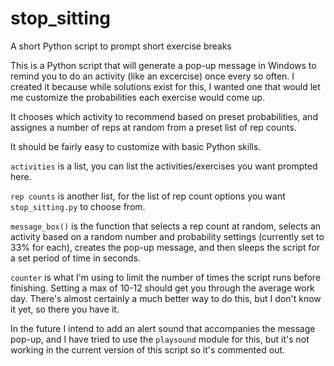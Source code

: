 # stop_sitting
A short Python script to prompt short exercise breaks

This is a Python script that will generate a pop-up message in Windows to remind you to do an activity (like an excercise) once every so often. I created it because while solutions exist for this, I wanted one that would let me customize the probabilities each exercise would come up.

It chooses which activity to recommend based on preset probabilities, and assignes a number of reps at random from a preset list of rep counts.

It should be fairly easy to customize with basic Python skills.

`activities` is a list, you can list the activities/exercises you want prompted here.

`rep counts` is another list, for the list of rep count options you want `stop_sitting.py` to choose from.

`message_box()` is the function that selects a rep count at random, selects an activity based on a random number and probability settings (currently set to 33% for each), creates the pop-up message, and then sleeps the script for a set period of time in seconds.

`counter` is what I'm using to limit the number of times the script runs before finishing. Setting a max of 10-12 should get you through the average work day. There's almost certainly a much better way to do this, but I don't know it yet, so there you have it.

In the future I intend to add an alert sound that accompanies the message pop-up, and I have tried to use the `playsound` module for this, but it's not working in the current version of this script so it's commented out.
